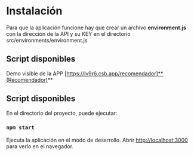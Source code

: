 # Instalación

Para que la aplicación funcione hay que crear un archivo **environment.js** con la dirección de la API y su KEY en el directorio src/environments/environment.js

## Script disponibles

Demo visible de la APP [https://lv9r6.csb.app/recomendador]**(Recomendador)**

## Script disponibles

En el directorio del proyecto, puede ejecutar:

### `npm start`

Ejecuta la aplicación en el modo de desarrollo.
Abrir [http://localhost:3000](http://localhost:3000) para verlo en el navegador.

